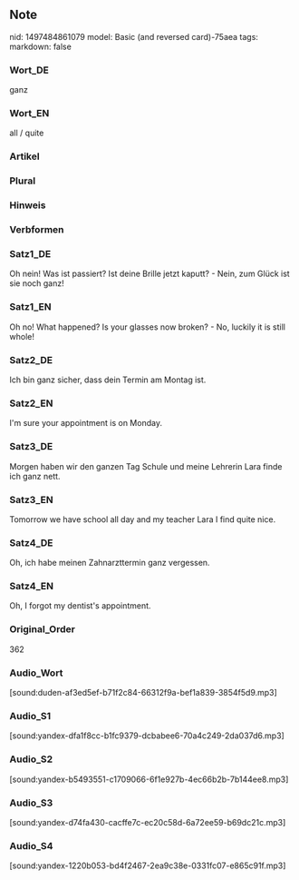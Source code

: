 ## Note
nid: 1497484861079
model: Basic (and reversed card)-75aea
tags: 
markdown: false

### Wort_DE
ganz

### Wort_EN
all / quite

### Artikel


### Plural


### Hinweis


### Verbformen


### Satz1_DE
Oh nein! Was ist passiert? Ist deine Brille jetzt kaputt? - Nein, zum Glück ist sie noch ganz!

### Satz1_EN
Oh no! What happened? Is your glasses now broken? - No, luckily it is still whole!

### Satz2_DE
Ich bin ganz sicher, dass dein Termin am Montag ist.

### Satz2_EN
I'm sure your appointment is on Monday.

### Satz3_DE
Morgen haben wir den ganzen Tag Schule und meine Lehrerin Lara finde ich ganz nett.

### Satz3_EN
Tomorrow we have school all day and my teacher Lara I find quite nice.

### Satz4_DE
Oh, ich habe meinen Zahnarzttermin ganz vergessen.

### Satz4_EN
Oh, I forgot my dentist's appointment.

### Original_Order
362

### Audio_Wort
[sound:duden-af3ed5ef-b71f2c84-66312f9a-bef1a839-3854f5d9.mp3]

### Audio_S1
[sound:yandex-dfa1f8cc-b1fc9379-dcbabee6-70a4c249-2da037d6.mp3]

### Audio_S2
[sound:yandex-b5493551-c1709066-6f1e927b-4ec66b2b-7b144ee8.mp3]

### Audio_S3
[sound:yandex-d74fa430-cacffe7c-ec20c58d-6a72ee59-b69dc21c.mp3]

### Audio_S4
[sound:yandex-1220b053-bd4f2467-2ea9c38e-0331fc07-e865c91f.mp3]
